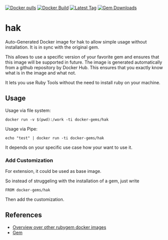 [![Docker pulls](https://img.shields.io/docker/pulls/rubygem/hak.svg)](https://hub.docker.com/r/rubygem/hak/)
[![Docker Build](https://img.shields.io/docker/automated/rubygem/hak.svg)](https://hub.docker.com/r/rubygem/hak/)
[![Latest Tag](https://img.shields.io/github/tag/docker-rubygem/hak.svg)](https://hub.docker.com/r/rubygem/hak/)
[![Gem Downloads](https://img.shields.io/gem/dt/hak.svg)](https://rubygems.org/gems/hak/)
# hak

Auto-Generated Docker image for hak to allow simple usage without installation.
It is in sync with the original gem.

This allows to use a specific version of your favorite gem and ensures that this image will be supported in future.
The image is generated automatically from a github repository by Docker Hub.
This ensures that you exactly know what is in the image and what not.

It lets you use Ruby Tools without the need to install ruby on your machine.

## Usage

Usage via file system:

`docker run -v $(pwd):/work -ti docker-gems/hak`

Usage via Pipe:

`echo "test" | docker run -ti docker-gems/hak`

It depends on your specific use case how your want to use it.

### Add Customization

For extension, it could be used as base image.

So instead of struggeling with the installation of a gem, just write

`FROM docker-gems/hak`

Then add the customization.

## References

 - [Overview over other rubygem docker images](https://github.com/thinkbot/docker-rubygem)
 - [Gem](https://rubygems.org/gems/hak/)
